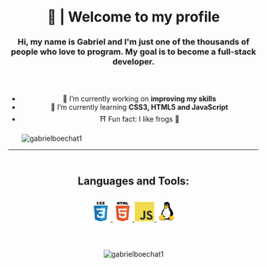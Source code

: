 <div align="center">

<h1 align="center">🤠 | Welcome to my profile</h1>
<h3 style="padding-bottom: 40px;" align="center">Hi, my name is Gabriel and I'm just one of the thousands of people who love to program. My goal is to become a full-stack developer.</h3>
  
- 📖 I’m currently working on **improving my skills**
- 🔭 I’m currently learning **CSS3, HTML5 and JavaScript**
- ⛩ Fun fact: I like frogs 🐸

<p style="padding: 3px 0px 0px 27px;" align="left"> <img src="https://komarev.com/ghpvc/?username=gabrielboechat1&label=Profile%20views&color=33d17a&style=flat" alt="gabrielboechat1" /> </p>

---

<h2 style="padding-top: 20px;" align="center">Languages and Tools:</h2>
<p style="padding-top: 12px;"align="center"> <a href="https://www.w3schools.com/css/" target="_blank" rel="noreferrer"> <img src="https://raw.githubusercontent.com/devicons/devicon/master/icons/css3/css3-original-wordmark.svg" alt="css3" width="40" height="40"/> </a> <a href="https://www.w3.org/html/" target="_blank" rel="noreferrer"> <img src="https://raw.githubusercontent.com/devicons/devicon/master/icons/html5/html5-original-wordmark.svg" alt="html5" width="40" height="40"/> </a> <a href="https://developer.mozilla.org/en-US/docs/Web/JavaScript" target="_blank" rel="noreferrer"> <img src="https://raw.githubusercontent.com/devicons/devicon/master/icons/javascript/javascript-original.svg" alt="javascript" width="40" height="40"/> </a> <a href="https://www.linux.org/" target="_blank" rel="noreferrer"> <img src="https://raw.githubusercontent.com/devicons/devicon/master/icons/linux/linux-original.svg" alt="linux" width="40" height="40"/> </a> </p>

<p style="padding-top: 40px;" align="center"><img src="https://github-readme-stats.vercel.app/api/top-langs?username=gabrielboechat1&show_icons=true&title_color=241f31&bg_color=33d17a&hide_border=true&locale=en&layout=compact" alt="gabrielboechat1" /></p>



<!--
- 👋 Hi, I’m @GabrielBoechat1
- 👀 I’m interested in ...
- 🌱 I’m currently learning ...
- 💞️ I’m looking to collaborate on ...
- 📫 How to reach me ...
<!---
GabrielBoechat1/GabrielBoechat1 is a ✨ special ✨ repository because its `README.md` (this file) appears on your GitHub profile.
You can click the Preview link to take a look at your changes.
--->

